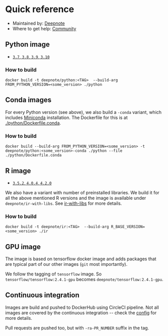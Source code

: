 # Quick reference
 * Maintained by: [Deepnote](https://deepnote.com/)
 * Where to get help: [Community](https://community.deepnote.com/join?invitation_token=0ba08a2332e8ec002f56f8c1eefdb5bc49af0bae-ff6f0d9b-5045-4511-b6d3-a4fe2595c951)

## Python image
* [`3.7`, `3.8`, `3.9`, `3.10`](https://github.com/deepnote/environments/blob/main/python/Dockerfile)

### How to build 
```
docker build -t deepnote/python:<TAG>  --build-arg FROM_PYTHON_VERSION=<some_version> ./python
```

## Conda images
For every Python version (see above), we also build a `-conda` variant, which includes [Miniconda](https://docs.conda.io/en/latest/miniconda.html) installation.
The Dockerfile for this is at [./python/Dockerfile.conda](./python/Dockerfile.conda).

### How to build
```
docker build --build-arg FROM_PYTHON_VERSION=<some_version> -t deepnote/python:<some_version>-conda ./python --file ./python/Dockerfile.conda
```

## R image
* [`3.5.2`, `4.0.4`, `4.2.0`](https://github.com/deepnote/environments/blob/main/ir/Dockerfile)

We also have a variant with number of preinstalled libraries. We build it for all the above mentioned R versions 
and the image is available under `deepnote/ir-with-libs`. See [ir-with-libs](./ir-with-libs/) for more details.

### How to build 
```
docker build -t deepnote/ir:<TAG>  --build-arg R_BASE_VERSION=<some_version> ./ir
```

## GPU image
The image is based on tensorflow docker image and adds packages that are typical part of our other images (`git` most importantly).

We follow the tagging of `tensorflow` image. So `tensorflow/tensorflow:2.4.1-gpu` becomes `deepnote/tensorflow:2.4.1-gpu`.

## Continuous integration
Images are build and pushed to DockerHub using CircleCI pipeline.
Not all images are covered by the continuous integration -- check the [config](./.circleci/config.yml) for more details.

Pull requests are pushed too, but with `-ra-PR_NUMBER` suffix in the tag.